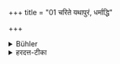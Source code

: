 +++
title = "01 चरिते यथापुरं, धर्माद्धि"

+++

<details><summary>Bühler</summary>

1. If (adulteresses) have performed (the prescribed penance), they are to be treated as before (their fault). For the connection (of husband and wife) takes place through the law.
</details>

<details><summary>हरदत्त-टीका</summary>

## सूत्रम्
चरिते यथापुरं धर्माद्धि सम्बन्धः ॥१॥  
### टिप्पनी
चरिते तु निर्वेषे यथापुरं यथापूर्वं धर्मात् , तृतीयार्थे पञ्चमी । धर्मेण सम्बन्धो भवति । हिशब्दो हेतौ । यस्मादेवं तम्मात् अवश्यं प्रायश्चित्तं कारयितव्ये । ततो यज्ञविवाहादौ न कश्चिद्दोष इति ॥ १॥
</details>
